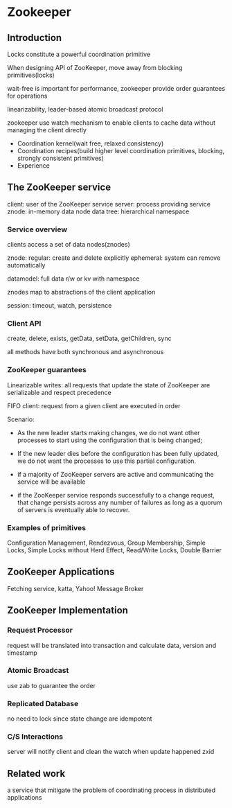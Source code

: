 # Zookeeper

## Introduction

Locks constitute a powerful coordination primitive

When designing API of ZooKeeper, move away from blocking primitives(locks)

wait-free is important for performance, zookeeper provide order guarantees for operations

linearizability, leader-based atomic broadcast protocol

zookeeper use watch mechanism to enable clients to cache data without managing the client directly

- Coordination kernel(wait free, relaxed consistency)
- Coordination recipes(build higher level coordination primitives, blocking, strongly consistent primitives)
- Experience

## The ZooKeeper service

client: user of the ZooKeeper service
server: process providing service
znode: in-memory data node
data tree: hierarchical namespace

### Service overview

clients access a set of data nodes(znodes)

znode:
regular: create and delete explicitly
ephemeral: system can remove automatically

datamodel:
full data r/w or kv with namespace

znodes map to abstractions of the client application

session: timeout, watch, persistence

### Client API

create, delete, exists, getData, setData, getChildren, sync

all methods have both synchronous and asynchronous

### ZooKeeper guarantees

Linearizable writes: all requests that update the state of ZooKeeper are serializable and respect precedence

FIFO client: request from a given client are executed in order

Scenario:

- As the new leader starts making changes, we do not want other processes to start using the configuration that is being changed;
- If the new leader dies before the configuration has been fully updated, we do not want the processes to use this partial configuration.

- if a majority of ZooKeeper servers are active and communicating the service will be available
- if the ZooKeeper service responds successfully to a change request, that change persists across any number of failures as long as a quorum of servers is eventually able to recover.

### Examples of primitives

Configuration Management, Rendezvous, Group Membership, Simple Locks, Simple Locks without Herd Effect, Read/Write Locks, Double Barrier

## ZooKeeper Applications

Fetching service, katta, Yahoo! Message Broker

## ZooKeeper Implementation

### Request Processor

request will be translated into transaction and calculate data, version and timestamp

### Atomic Broadcast

use zab to guarantee the order

### Replicated Database

no need to lock since state change are idempotent

### C/S Interactions

server will notify client and clean the watch when update happened
zxid

## Related work

a service that mitigate the problem of coordinating process in distributed applications